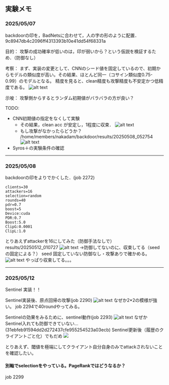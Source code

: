 ## 実験メモ

### 2025/05/07
backdoorの印を，BadNetsに合わせて，人の字の形のように配置．
9c8947db4c2096ff4313393b10e41dd54f68331a

目的：
攻撃の成功確率が低いのは，印が弱いから？という仮説を検証するため．（防御なし）

考察：
まず、実装の変更として、CNNのシード値を固定しているので、初期からモデルの類似度が高い。その結果、ほとんど同一（コサイン類似度0.75-0.99）のモデルとなる。
精度を見ると、clean精度も攻撃精度も不安定かつ低精度である。
![alt text](results/20250507_105230/metrics.png)

示唆：
攻撃側からするとランダム初期値がバラバラの方が良い？

TODO:
- CNN初期値の指定をなくして実験
    - その結果，clean acc が安定し，1程度に収束．
    ![alt text](results/20250508_014442/metrics.png)
    - もし攻撃がなかったらどうか？
    /home/members/nakadam/backdoor/results/20250508_052754
    ![alt text](results/20250508_055212/metrics.png)
- Syros＋の実験条件の確認


---
### 2025/05/08
backdoorの印をよりでかくした．(job 2272)
```
clients=30
attackers=16
selection=random
rounds=40
pdr=0.7
boost=5
Device:cuda
PDR:0.7
Boost:5.0
ClipG:0.0001
ClipL:1.0
```
とりあえずattackerを16にしてみた（防御手法なしで）results/20250512_010727
![alt text](results/20250512_010727/metrics.png)
→防御してないのに、収束してる（seedの固定による？）
seed 固定していない防御なし・攻撃ありで確かめる。
![alt text](results/20250512_075226/metrics.png)
やっぱり収束してる。。。

---
### 2025/05/12

Sentinel 実装！！

Sentinel実装後、原点回帰の攻撃(job 2290)
![alt text](results/20250512_102244/metrics.png)
なぜか2*2の模様が強い。
job 2294で40roundやってみる。

Sentinelの効果をみるために、sentinel動作(job 2293)
![alt text](results/20250512_120246/metrics.png)
なぜかSentinel入れても防御できていない...
(31ebfeb91594dd2d272437cfe955254523a03ecb)
Sentinel更新後（履歴のクライアントごと化）でもだめ
![](results/20250512_142904/metrics.png)

とりあえず、閾値を極端にしてクライアント自分自身のみでattackされないことを確認したい。


#### 別軸でselectionをやっている。PageRankではどうなるか？
job 2299





